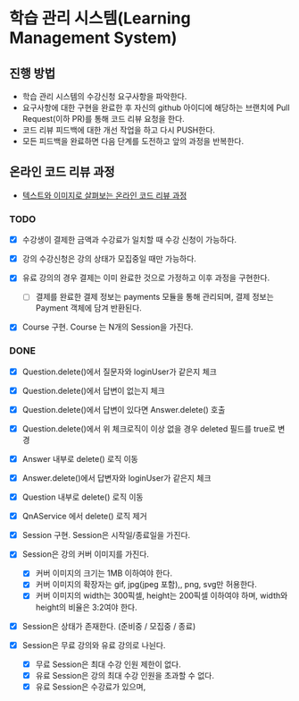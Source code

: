 # 학습 관리 시스템(Learning Management System)
## 진행 방법
* 학습 관리 시스템의 수강신청 요구사항을 파악한다.
* 요구사항에 대한 구현을 완료한 후 자신의 github 아이디에 해당하는 브랜치에 Pull Request(이하 PR)를 통해 코드 리뷰 요청을 한다.
* 코드 리뷰 피드백에 대한 개선 작업을 하고 다시 PUSH한다.
* 모든 피드백을 완료하면 다음 단계를 도전하고 앞의 과정을 반복한다.

## 온라인 코드 리뷰 과정
* [텍스트와 이미지로 살펴보는 온라인 코드 리뷰 과정](https://github.com/next-step/nextstep-docs/tree/master/codereview)

### TODO
- [X] 수강생이 결제한 금액과 수강료가 일치할 때 수강 신청이 가능하다.
- [X] 강의 수강신청은 강의 상태가 모집중일 때만 가능하다.
- [X] 유료 강의의 경우 결제는 이미 완료한 것으로 가정하고 이후 과정을 구현한다.
  - [ ] 결제를 완료한 결제 정보는 payments 모듈을 통해 관리되며, 결제 정보는 Payment 객체에 담겨 반환된다.
- [X] Course 구현. Course 는 N개의 Session을 가진다.


### DONE
- [X] Question.delete()에서 질문자와 loginUser가 같은지 체크
- [X] Question.delete()에서 답변이 없는지 체크
- [X] Question.delete()에서 답변이 있다면 Answer.delete() 호출
- [X] Question.delete()에서 위 체크로직이 이상 없을 경우 deleted 필드를 true로 변경
- [X] Answer 내부로 delete() 로직 이동
- [X] Answer.delete()에서 답변자와 loginUser가 같은지 체크
- [X] Question 내부로 delete() 로직 이동
- [X] QnAService 에서 delete() 로직 제거

- [X] Session 구현. Session은 시작일/종료일을 가진다.
- [X] Session은 강의 커버 이미지를 가진다.
  - [X] 커버 이미지의 크기는 1MB 이하여야 한다.
  - [X] 커버 이미지의 확장자는 gif, jpg(jpeg 포함),, png, svg만 허용한다.
  - [X] 커버 이미지의 width는 300픽셀, height는 200픽셀 이하여야 하며, width와 height의 비율은 3:2여야 한다.
- [X] Session은 상태가 존재한다. (준비중 /  모집중 / 종료)
- [X] Session은 무료 강의와 유료 강의로 나뉜다.
  - [X] 무료 Session은 최대 수강 인원 제한이 없다.
  - [X] 유료 Session은 강의 최대 수강 인원을 초과할 수 없다.
  - [X] 유료 Session은 수강료가 있으며, 
